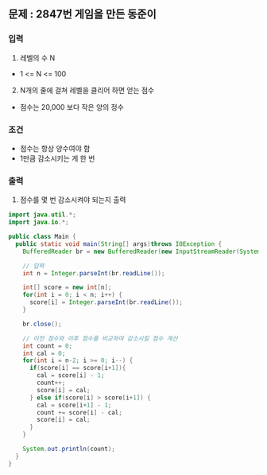 ## 문제 : 2847번 게임을 만든 동준이 

### 입력
1. 레벨의 수 N
- 1 <= N <= 100
2. N개의 줄에 걸쳐 레벨을 클리어 하면 얻는 점수 
- 점수는 20,000 보다 작은 양의 정수 

### 조건
- 점수는 항상 양수여야 함
- 1만큼 감소시키는 게 한 번 

### 출력 
1. 점수를 몇 번 감소시켜야 되는지 출력

```java
import java.util.*;
import java.io.*;

public class Main {
  public static void main(String[] args)throws IOException {
    BufferedReader br = new BufferedReader(new InputStreamReader(System.in));

    // 입력 
    int n = Integer.parseInt(br.readLine()); 

    int[] score = new int[n];
    for(int i = 0; i < n; i++) {
      score[i] = Integer.parseInt(br.readLine()); 
    }

    br.close(); 

    // 이전 점수와 이후 점수를 비교하여 감소시킬 점수 계산 
    int count = 0; 
    int cal = 0; 
    for(int i = n-2; i >= 0; i--) {
      if(score[i] == score[i+1]){
        cal = score[i] - 1; 
        count++;  
        score[i] = cal; 
      } else if(score[i] > score[i+1]) {
        cal = score[i+1] - 1; 
        count += score[i] - cal; 
        score[i] = cal;
      } 
    }

    System.out.println(count); 
  }
}
```